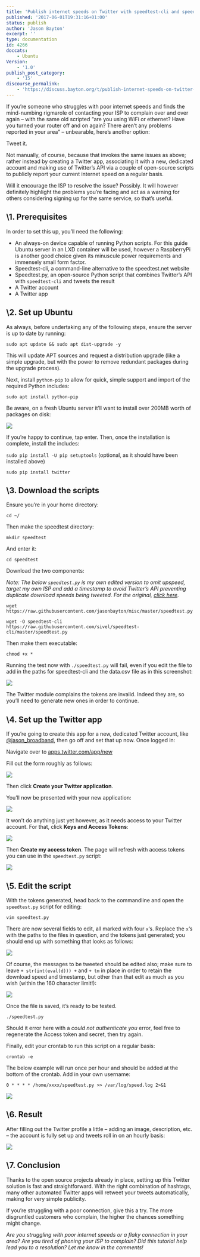 ```yaml
---
title: 'Publish internet speeds on Twitter with speedtest-cli and speedtest.py'
published: '2017-06-01T19:31:16+01:00'
status: publish
author: 'Jason Bayton'
excerpt: ''
type: documentation
id: 4266
doccats:
    - Ubuntu
Version:
    - '1.0'
publish_post_category:
    - '15'
discourse_permalink:
    - 'https://discuss.bayton.org/t/publish-internet-speeds-on-twitter-with-speedtest-cli-and-speedtest-py/55'
---
```

If you’re someone who struggles with poor internet speeds and finds the mind-numbing rigmarole of contacting your ISP to complain over and over again – with the same old scripted “are you using WiFi or ethernet? Have you turned your router off and on again? There aren’t any problems reported in your area” – unbearable, here’s another option:

Tweet it.

Not manually, of course, because that invokes the same issues as above; rather instead by creating a Twitter app, associating it with a new, dedicated account and making use of Twitter’s API via a couple of open-source scripts to publicly report your current internet speed on a regular basis.

Will it encourage the ISP to resolve the issue? Possibly. It will however definitely highlight the problems you’re facing and act as a warning for others considering signing up for the same service, so that’s useful.

\1. Prerequisites
----------------

In order to set this up, you’ll need the following:

- An always-on device capable of running Python scripts. For this guide Ubuntu server in an LXD container will be used, however a RaspberryPi is another good choice given its minuscule power requirements and immensely small form factor.
- Speedtest-cli, a command-line alternative to the speedtest.net website
- Speedtest.py, an open-source Python script that combines Twitter’s API with `speedtest-cli` and tweets the result
- A Twitter account
- A Twitter app

\2. Set up Ubuntu
----------------

As always, before undertaking any of the following steps, ensure the server is up to date by running:

`sudo apt update && sudo apt dist-upgrade -y`

This will update APT sources and request a distribution upgrade (like a simple upgrade, but with the power to remove redundant packages during the upgrade process).

Next, install `python-pip` to allow for quick, simple support and import of the required Python includes:

`sudo apt install python-pip`

Be aware, on a fresh Ubuntu server it’ll want to install over 200MB worth of packages on disk:

[![](https://r2_worker.bayton.workers.dev/uploads/2017/06/python-pip.png)](https://r2_worker.bayton.workers.dev/uploads/2017/06/python-pip.png)

If you’re happy to continue, tap enter. Then, once the installation is complete, install the includes:

`sudo pip install -U pip setuptools` (optional, as it should have been installed above)

`sudo pip install twitter`

\3. Download the scripts
-----------------------

Ensure you’re in your home directory:

`cd ~/`

Then make the speedtest directory:

`mkdir speedtest`

And enter it:

`cd speedtest`

Download the two components:

*Note: The below `speedtest.py` is my own edited version to omit upspeed, target my own ISP and add a timestamp to avoid Twitter’s API preventing duplicate download speeds being tweeted. For the original, [click here](https://gist.github.com/michelwilhelm/8de35523570c82eabfdb).*

`wget https://raw.githubusercontent.com/jasonbayton/misc/master/speedtest.py`

`wget -O speedtest-cli https://raw.githubusercontent.com/sivel/speedtest-cli/master/speedtest.py`

Then make them executable:

`chmod +x *`

Running the test now with `./speedtest.py` will fail, even if you edit the file to add in the paths for speedtest-cli and the data.csv file as in this screenshot:

[![](https://r2_worker.bayton.workers.dev/uploads/2017/06/speedtest.png)](https://r2_worker.bayton.workers.dev/uploads/2017/06/speedtest.png)

The Twitter module complains the tokens are invalid. Indeed they are, so you’ll need to generate new ones in order to continue.

\4. Set up the Twitter app
-------------------------

If you’re going to create this app for a new, dedicated Twitter account, like [@jason\_broadband](https://twitter.com/jason_broadband), then go off and set that up now. Once logged in:

Navigate over to [apps.twitter.com/app/new](https://apps.twitter.com/app/new)

Fill out the form roughly as follows:

[![](https://r2_worker.bayton.workers.dev/uploads/2017/05/twitter_createapp.png)](https://r2_worker.bayton.workers.dev/uploads/2017/05/twitter_createapp.png)

Then click **Create your Twitter application**.

You’ll now be presented with your new application:

[![](https://r2_worker.bayton.workers.dev/uploads/2017/05/twitter_appcreated.png)](https://r2_worker.bayton.workers.dev/uploads/2017/05/twitter_appcreated.png)

It won’t do anything just yet however, as it needs access to your Twitter account. For that, click **Keys and Access Tokens**:

[![](https://r2_worker.bayton.workers.dev/uploads/2017/05/twitter_createtoken.png)](https://r2_worker.bayton.workers.dev/uploads/2017/05/twitter_createtoken.png)

Then **Create my access token**. The page will refresh with access tokens you can use in the `speedtest.py` script:

[![](https://r2_worker.bayton.workers.dev/uploads/2017/05/twitter_tokencreated.png)](https://r2_worker.bayton.workers.dev/uploads/2017/05/twitter_tokencreated.png)

\5. Edit the script
------------------

With the tokens generated, head back to the commandline and open the `speedtest.py` script for editing:

`vim speedtest.py`

There are now several fields to edit, all marked with four `x`‘s. Replace the `x`‘s with the paths to the files in question, and the tokens just generated; you should end up with something that looks as follows:

[![](https://r2_worker.bayton.workers.dev/uploads/2017/06/fullscript-1.png)](https://r2_worker.bayton.workers.dev/uploads/2017/06/fullscript-1.png)

Of course, the messages to be tweeted should be edited also; make sure to leave `+ str(int(eval(d))) +` and `+ tm` in place in order to retain the download speed and timestamp, but other than that edit as much as you wish (within the 160 character limit!):

[![](https://r2_worker.bayton.workers.dev/uploads/2017/06/finalscript.png)](https://r2_worker.bayton.workers.dev/uploads/2017/06/finalscript.png)

Once the file is saved, it’s ready to be tested.

`./speedtest.py`

Should it error here with a *could not authenticate you* error, feel free to regenerate the Access token and secret, then try again.

Finally, edit your crontab to run this script on a regular basis:

`crontab -e`

The below example will run once per hour and should be added at the bottom of the crontab. Add in your own username:

`0 * * * * /home/xxxx/speedtest.py >> /var/log/speed.log 2>&1`

[![](https://r2_worker.bayton.workers.dev/uploads/2017/06/crontab.png)](https://r2_worker.bayton.workers.dev/uploads/2017/06/crontab.png)

\6. Result
---------

After filling out the Twitter profile a little – adding an image, description, etc. – the account is fully set up and tweets roll in on an hourly basis:

[![](https://r2_worker.bayton.workers.dev/uploads/2017/06/twitter-showcase.png)](https://r2_worker.bayton.workers.dev/uploads/2017/06/twitter-showcase.png)

\7. Conclusion
-------------

Thanks to the open source projects already in place, setting up this Twitter solution is fast and straightforward. With the right combination of hashtags, many other automated Twitter apps will retweet your tweets automatically, making for very simple publicity.

If you’re struggling with a poor connection, give this a try. The more disgruntled customers who complain, the higher the chances something might change.

*Are you struggling with poor internet speeds or a flaky connection in your area? Are you tired of phoning your ISP to complain? Did this tutorial help lead you to a resolution? Let me know in the comments!*